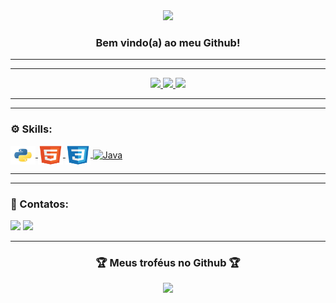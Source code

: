 <div align = "center">
  <a href="https://github.com/MarcoAn778">
    <img height = "140px" src = "https://user-images.githubusercontent.com/92947069/183311882-d6cec5b0-18e8-48cf-a551-098f295fbce5.gif">
  </a>
</div>
<div>
<h3 align="center">Bem vindo(a) ao meu Github!</h3>
<hr>

<hr>  

<a href="https://github.com/MarcoAn778">
<div style="display: inline_block" align="center">  
<img height="160em" src="https://github-readme-stats.vercel.app/api?username=MarcoAn778&show_icons=true&hide=&count_private=true&title_color=3382ed&text_color=ffffff&icon_color=3382ed&bg_color=171717&hide_border=true&show_icons=true"/>
<img height="160em" src="https://github-readme-streak-stats.herokuapp.com/?user=MarcoAn778&stroke=ffffff&background=171717&ring=3382ed&fire=3382ed&currStreakNum=ffffff&currStreakLabel=3382ed&sideNums=ffffff&sideLabels=ffffff&dates=ffffff&hide_border=true"/>
<img height="160em" src="https://github-readme-stats.vercel.app/api/top-langs/?username=MarcoAn778&layout=compact&title_color=3382ed&text_color=ffffff&icon_color=3382ed&bg_color=171717&hide_border=true&locale=en&custom_title=Top%20%Languages"/>
</a>
</div>

<hr>

<hr>  
  
<strong><h3>⚙️ Skills:</h3></strong> 
</p>  
  <a href="https://github.com/MarcoAn778">
    <img align="center" alt="Python" height="30" width="40" src="https://raw.githubusercontent.com/github/explore/master/topics/python/python.png" />
  <img align="center" alt="HTML" height="30" width="40" src="https://raw.githubusercontent.com/devicons/devicon/master/icons/html5/html5-original.svg">
  <img align="center" alt="CSS" height="30" width="40" src="https://raw.githubusercontent.com/devicons/devicon/master/icons/css3/css3-original.svg">
  <img align="center" alt="Java" height="30" width="40" src="https://cdn.jsdelivr.net/gh/devicons/devicon/icons/java/java-original.svg" />
  </a>
</div>

<hr>  





  
<hr>  

<div style="display: inline_block">  
<p>
<strong><h3>📱 Contatos:</h3></strong>  
</p>  
<a href = "https://www.linkedin.com/in/duarte-marco/"> <img height="20" src = "https://img.shields.io/badge/LinkedIn-0077B5?style=for-the-badge&logo=linkedin&logoColor=white"></a> 
<a href = "https://www.instagram.com/duarte_marco_/?hl=pt-br"> <img height="20" src = "https://img.shields.io/badge/Instagram-E4405F?style=for-the-badge&logo=instagram&logoColor=white"></a> 
</div>

<div style="display: inline_block">  
<p>
  
<hr>  

<div align="center">
  <strong><h3>🏆 Meus troféus no Github 🏆</h3></strong> 
  <a href="https://github.com/MarcoAn778">
    <img src="https://github-profile-trophy.vercel.app/?username=MarcoAn778&theme=onedark&no-frame=true&no-bg=false&margin-w=4">
  </a>
</div>
</a>
